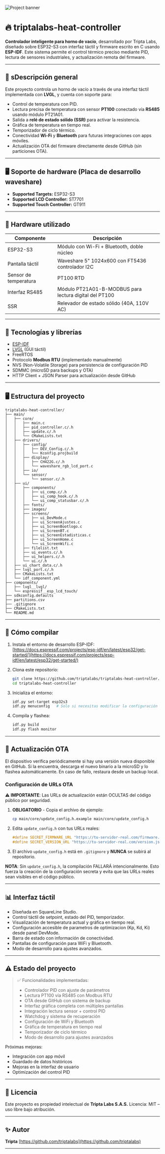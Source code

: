 ![Project banner](banner.png)


# 🔥 triptalabs-heat-controller

**Controlador inteligente para horno de vacío**, desarrollado por Tripta Labs, diseñado sobre ESP32-S3 con interfaz táctil y firmware escrito en C usando **ESP-IDF**. Este sistema permite el control térmico preciso mediante PID, lectura de sensores industriales, y actualización remota del firmware.

---

## 🧪 sDescripción general

Este proyecto controla un horno de vacío a través de una interfaz táctil implementada con **LVGL**, y cuenta con soporte para:

* Control de temperatura con PID.
* Lectura precisa de temperatura con sensor **PT100** conectado vía **RS485** usando módulo PT21A01.
* Salida a **relé de estado sólido (SSR)** para activar la resistencia.
* Gráfica de temperatura en tiempo real.
* Temporizador de ciclo térmico.
* Conectividad **Wi-Fi** y **Bluetooth** para futuras integraciones con apps móviles.
* Actualización OTA del firmware directamente desde GitHub (sin particiones OTA).

---

## 🖥️ Soporte de hardware (Placa de desarrollo waveshare)

* **Supported Targets:** ESP32-S3
* **Supported LCD Controller:** ST7701
* **Supported Touch Controller:** GT911

---

## 🎯 Hardware utilizado

| Componente            | Descripción                                            |
| --------------------- | ------------------------------------------------------ |
| ESP32-S3              | Módulo con Wi-Fi + Bluetooth, doble núcleo             |
| Pantalla táctil       | Waveshare 5" 1024x600 con FT5436 controlador I2C       |
| Sensor de temperatura | PT100 RTD                                              |
| Interfaz RS485        | Módulo PT21A01-B-MODBUS para lectura digital del PT100 |
| SSR                   | Relevador de estado sólido (40A, 110V AC)              |

---

## 🧩 Tecnologías y librerías

* [ESP-IDF](https://docs.espressif.com/projects/esp-idf/en/latest/)
* [LVGL](https://lvgl.io/) (GUI táctil)
* FreeRTOS
* Protocolo **Modbus RTU** (implementado manualmente)
* NVS (Non-Volatile Storage) para persistencia de configuración PID
* SDMMC (microSD para backups y OTA)
* HTTP Client + JSON Parser para actualización desde GitHub

---

## 🖥️ Estructura del proyecto

```
triptalabs-heat-controller/
├── main/
│   ├── core/
│   │   ├── main.c
│   │   ├── pid_controller.c/.h
│   │   ├── update.c/.h
│   │   └── CMakeLists.txt
│   ├── drivers/
│   │   ├── config/
│   │   │   ├── DEV_Config.c/.h
│   │   │   └── Kconfig.projbuild
│   │   ├── display/
│   │   │   ├── CH422G.c/.h
│   │   │   └── waveshare_rgb_lcd_port.c
│   │   ├── io/
│   │   └── sensor/
│   │       └── sensor.c/.h
│   ├── ui/
│   │   ├── components/
│   │   │   ├── ui_comp.c/.h
│   │   │   ├── ui_comp_hook.c/.h
│   │   │   └── ui_comp_statusbar.c/.h
│   │   ├── fonts/
│   │   ├── images/
│   │   ├── screens/
│   │   │   ├── ui_DevMode.c
│   │   │   ├── ui_ScreenAjustes.c
│   │   │   ├── ui_ScreenBootlogo.c
│   │   │   ├── ui_ScreenBT.c
│   │   │   ├── ui_ScreenEstadisticas.c
│   │   │   ├── ui_ScreenHome.c
│   │   │   └── ui_ScreenWifi.c
│   │   ├── filelist.txt
│   │   ├── ui_events.c/.h
│   │   ├── ui_helpers.c/.h
│   │   └── ui.c/.h
│   ├── ui_chart_data.c/.h
│   ├── lvgl_port.c/.h
│   ├── CMakeLists.txt
│   └── idf_component.yml
├── components/
│   ├── lvgl__lvgl/
│   └── espressif__esp_lcd_touch/
├── sdkconfig.defaults
├── partitions.csv
├── .gitignore
├── CMakeLists.txt
└── README.md
```

---

## 🚀 Cómo compilar

1. Instala el entorno de desarrollo ESP-IDF:
   [https://docs.espressif.com/projects/esp-idf/en/latest/esp32/get-started/](https://docs.espressif.com/projects/esp-idf/en/latest/esp32/get-started/)

2. Clona este repositorio:

   ```bash
   git clone https://github.com/triptalabs/triptalabs-heat-controller.git
   cd triptalabs-heat-controller
   ```

3. Inicializa el entorno:

   ```bash
   idf.py set-target esp32s3
   idf.py menuconfig   # Solo si necesitas modificar la configuración
   ```

4. Compila y flashea:

   ```bash
   idf.py build
   idf.py flash monitor
   ```

---

## 📡 Actualización OTA

El dispositivo verifica periódicamente si hay una versión nueva disponible en GitHub. Si la encuentra, descarga el nuevo binario a la microSD y lo flashea automáticamente. En caso de fallo, restaura desde un backup local.

### Configuración de URLs OTA

⚠️ **IMPORTANTE**: Las URLs de actualización están OCULTAS del código público por seguridad.

1. **OBLIGATORIO** - Copia el archivo de ejemplo:
   ```bash
   cp main/core/update_config.h.example main/core/update_config.h
   ```

2. Edita `update_config.h` con tus URLs reales:
   ```c
   #define SECRET_FIRMWARE_URL "https://tu-servidor-real.com/firmware.bin"
   #define SECRET_VERSION_URL "https://tu-servidor-real.com/version.json"
   ```

3. El archivo `update_config.h` está en `.gitignore` y **NUNCA** se subirá al repositorio.

**NOTA**: Sin `update_config.h`, la compilación FALLARÁ intencionalmente. Esto fuerza la creación de la configuración secreta y evita que las URLs reales sean visibles en el código público.

---

## 📊 Interfaz táctil

* Diseñada en SquareLine Studio.
* Control táctil de setpoint, estado del PID, temporizador.
* Visualización de temperatura actual y gráfica en tiempo real.
* Configuración accesible de parametros de optimizacion (Kp, Kd, Ki) desde panel DevMode.
* Barra de estado con información de conectividad.
* Pantallas de configuración para WiFi y Bluetooth.
* Modo de desarrollo para ajustes avanzados.

---

## ⚠️ Estado del proyecto

> ✅ Funcionalidades implementadas:
>
> * Controlador PID con ajuste de parámetros
> * Lectura PT100 vía RS485 con Modbus RTU
> * OTA desde GitHub con sistema de backup
> * Interfaz gráfica completa con múltiples pantallas
> * Integración lectura sensor + control PID
> * Watchdog y sistema de recuperación
> * Configuración de WiFi y Bluetooth
> * Gráfica de temperatura en tiempo real
> * Temporizador de ciclo térmico
> * Modo de desarrollo para ajustes avanzados

Próximas mejoras:

* Integración con app móvil
* Guardado de datos históricos
* Mejoras en la interfaz de usuario
* Optimización del control PID

---

## 🧠 Licencia

Este proyecto es propiedad intelectual de **Tripta Labs S.A.S.**
Licencia: MIT – uso libre bajo atribución.

---

## ✨ Autor

**Tripta**
[https://github.com/triptalabs](https://github.com/triptalabs)

---
